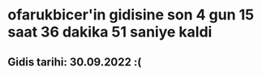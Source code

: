 # ofarukbicer'in gidisine son 4 gun 15 saat 36 dakika 51 saniye kaldi

## Gidis tarihi: 30.09.2022 :(